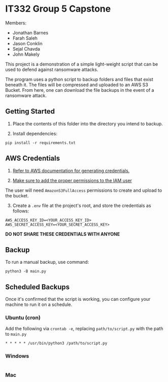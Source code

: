 # IT332 Group 5 Capstone

Members:

- Jonathan Barnes
- Farah Saleh
- Jason Conklin
- Sejal Chavda
- John Makely

This project is a demonstration of a simple light-weight script that can be used to defend against ransomware attacks.

The program uses a python script to backup folders and files that exist beneath it. The files will be compressed and uploaded to an AWS S3 Bucket. From here, one can download the file backups in the event of a ransomware attack.

## Getting Started

1. Place the contents of this folder into the directory you intend to backup.

2. Install dependencies:

```
pip install -r requirements.txt
```

## AWS Credentials

1. [Refer to AWS documentation for generating credentials.](https://docs.aws.amazon.com/keyspaces/latest/devguide/access.credentials.html)

2. [Make sure to add the proper permissions to the IAM user](https://docs.aws.amazon.com/IAM/latest/UserGuide/access_policies_create-console.html)

The user will need `AmazonS3FullAccess` permissions to create and upload to the bucket.

3. Create a `.env` file at the project's root, and store the credentials as follows:

```
AWS_ACCESS_KEY_ID=<YOUR_ACCESS_KEY_ID>
AWS_SECRET_ACCESS_KEY=<YOUR_SECRET_ACCESS_KEY>
```

**DO NOT SHARE THESE CREDENTIALS WITH ANYONE**

## Backup

To run a manual backup, use command:

```
python3 -B main.py
```

## Scheduled Backups

Once it's confirmed that the script is working, you can configure your machine to run it on a schedule.

### Ubuntu (cron)

Add the following via `crontab -e`, replacing `path/to/script.py` with the path to `main.py`

```
* * * * * /usr/bin/python3 /path/to/script.py
```

### Windows

```

```

### Mac

```

```
